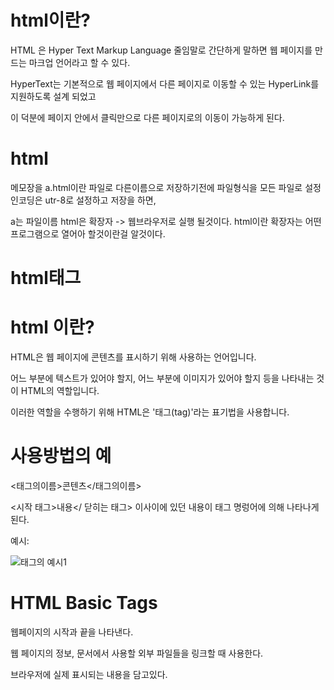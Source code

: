 html이란?
====

HTML 은 Hyper Text Markup Language 줄임말로 간단하게 말하면 웹 페이지를 만드는 마크업 언어라고 할 수 있다. 

HyperText는 기본적으로 웹 페이지에서 다른 페이지로 이동할 수 있는 HyperLink를 지원하도록 설계 되었고 

이 덕분에 페이지 안에서 클릭만으로 다른 페이지로의 이동이 가능하게 된다.

html
====

메모장을 a.html이란 파일로 다른이름으로 저장하기전에 파일형식을 모든 파일로 설정 인코딩은 utr-8로 설정하고 저장을 하면,

a는 파일이름 html은 확장자 -> 웹브라우저로 실행 될것이다. html이란 확장자는 어떤 프로그램으로 열어아 할것이란걸 알것이다.

html태그
====

html 이란?
====

HTML은 웹 페이지에 콘텐츠를 표시하기 위해 사용하는 언어입니다. 

어느 부분에 텍스트가 있어야 할지, 어느 부분에 이미지가 있어야 할지 등을 나타내는 것이 HTML의 역할입니다. 

이러한 역할을 수행하기 위해 HTML은 '태그(tag)'라는 표기법을 사용합니다.

사용방법의 예
===

<태그의이름>콘텐츠</태그의이름>  

<시작 태그>내용</ 닫히는 태그> 이사이에 있던 내용이 태그 명렁어에 의해 나타나게된다.

예시:

![태그의 예시1](https://github.com/kmh0128/html-/assets/100178951/871c9479-92e1-4689-b78a-09c8875a3412)



HTML Basic Tags
====

<html>

웹페이지의 시작과 끝을 나타낸다.

<head>

웹 페이지의 정보, 문서에서 사용할 외부 파일들을 링크할 때 사용한다.

<body>

브라우저에 실제 표시되는 내용을 담고있다.

<title>

문서의 제목을 나타낸다. 웹브라우저의 제목 표시줄에 표시된다.

보통 제목표시줄이 더 많이 노출되기 때문에 잘 쓰면 좋다.









html속성
====












참고자료
====
https://velog.io/@ljinsk3/HTML-%EA%B8%B0%EC%B4%88-%EB%82%B4%EC%9A%A9-%EC%A0%95%EB%A6%AC

https://yunbinni.tistory.com/63

https://velog.io/@ansalstmd/HTML-1

https://www.youtube.com/watch?v=JiuYfoSEac4&list=PLuHgQVnccGMDUzDDCKW-pCZQY-MMCX5yB&index=7

https://wikidocs.net/160445
